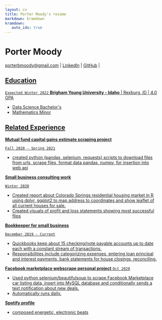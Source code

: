 ```yaml
---
layout: cv
title: Porter Moody's resume
markdown: kramdown
kramdown:
   auto_ids: true
---
```


# Porter Moody

<div id="webaddress">
<a href="porterbmoody@gmail.com">porterbmoody@gmail.com</a>
| <a href="https://www.linkedin.com/in/porter-moody-884635199/">LinkedIn</a>
| <a href="https://github.com/porterbmoody">GitHub</a>
|<a href="https://open.spotify.com/artist/5cPd79HlwskcQGkXXSpgQA?si=xbSpWU33S1yRsxYCHSzEHw">
</div>

## Education

`Expected Winter 2022`
__Brigham Young University - Idaho__ | Rexburg, ID | 4.0 GPA

- Data Science Bachelor's
- Mathematics Minor

## Related Experience

__Mutual fund capital gains estimate scraping project__

`Fall 2020 - Spring 2021`

- created python (pandas, selenium, requests) scripts to download files from urls, scrape files, format data pandas, numpy, for insertion into web api


__Small business consulting work__

`Winter 2020`

- Created report about Colorado Springs residential housing market in R using dplyr, ggplot2 to map address to coordinates and show leaflet of all current houses for sale. 
- Created visuals of profit and loss statements showing most successful flips

__Bookkeeper for small business__

`December 2019 - Current`

- Quickbooks keep about 15 checking/note payable accounts up to date each with a constant stream of transactions. 
- Responsibilities include categorizing expenses, entering loan principal and interest payments, bank statements for house closings, reconciling. 


__Facebook marketplace webscrape personal project__
`Oct 2020`

- Used python selenium/beautifulsoup to scrape Facebook Marketplace car listing data, insert into MySQL database and conditionally sends a text notification about new deals.
- Automatically runs daily. 

__Spotify profile__
- composed energetic, electronic beats